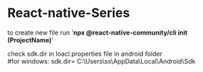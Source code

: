 # React-native-Series


to create new file run '**npx @react-native-community/cli init (ProjectName)**'

check sdk.dir in  loacl.properties file in android folder <br>
   #for windows: sdk.dir= C:\\Users\\ss\\AppData\\Local\\Android\\Sdk
